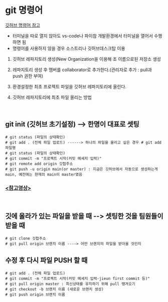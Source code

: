 # git 명령어

<a href='https://hackmd.io/@oW_dDxdsRoSpl0M64Tfg2g/ByfwpNJ-K'>깃허브 명령어 참고</a>


* 터미널을 따로 열지 않아도 vs-code나 파이참 개발환경에서 터미널을 열어서 수행하면 됨
* 명령어를 사용하지 않을 경우 소스트리나 깃허브데스크탑 이용

1. 깃허브 레파지토리 생성(New Organization을 이용해 조 이름으로된 저장소 생성

2. 레파지토리 생성 후 맴버를 collaborator로 추가한다.(관리자로 추가 : pull과 push 권한 부여)

3. 환경설정한 최초 프로젝트 파일을 깃허브 레파지토리에 올린다.

4. 깃허브 레파지토리에 최초 파일 올리는 방법

<br/>


  ## git init (깃허브 초기설정) --> 한명이 대표로 셋팅
    # git status (파일의 상태확인)
    # git add . (전체 파일 업로드) ------> 하나의 파일을 올리고 싶은 경우 # git add 파일명
    # git status (파일의 상태확인)
    # git commit -m "프로젝트 시작(커밋 메세지 입력)"
    # git remote add origin 깃헙주소
    # git push -u origin main(or master) : 지금은 깃허브에서 자동으로 생성하는게 main, 예전에는 현재의 main이 master였음
 

  ### <a href="https://www.youtube.com/watch?v=lelVripbt2M&t=597s"><참고영상></a>

<br/>

  ##  깃에 올라가 있는 파일을 받을 때 --> 셋팅한 것을 팀원들이 받을 때
    # git clone 깃헙주소
    # git pull origin 브랜치 이름 ----> 어떤 브랜치의 파일을 받아올 것인지


  ## 수정 후 다시 파일 PUSH 할 때
    # git add . (전체 파일 업로드)
    # git commit -m "프로젝트 시작(커밋 메세지 입력-jieun first commit 등)"
    # git pull origin master : 최신상태를 유지하기 위해 pull 땡겨오기
    # git checkout -b 브랜치 이름 (새로운 브랜치 생성)
    # git push origin 브랜치 이름